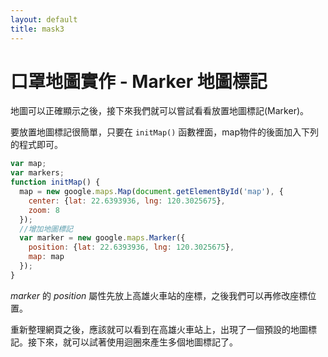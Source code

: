 ```yaml
---
layout: default
title: mask3
---
```


# 口罩地圖實作 - Marker 地圖標記

地圖可以正確顯示之後，接下來我們就可以嘗試看看放置地圖標記(Marker)。

要放置地圖標記很簡單，只要在 `initMap()` 函數裡面，map物件的後面加入下列的程式即可。

```js
var map;
var markers;
function initMap() {
  map = new google.maps.Map(document.getElementById('map'), {
    center: {lat: 22.6393936, lng: 120.3025675},
    zoom: 8
  });
  //增加地圖標記
  var marker = new google.maps.Marker({
    position: {lat: 22.6393936, lng: 120.3025675},
    map: map
  });
}
```

*marker* 的 *position* 屬性先放上高雄火車站的座標，之後我們可以再修改座標位置。

重新整理網頁之後，應該就可以看到在高雄火車站上，出現了一個預設的地圖標記。接下來，就可以試著使用迴圈來產生多個地圖標記了。



